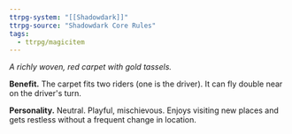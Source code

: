 ```yaml
---
ttrpg-system: "[[Shadowdark]]"
ttrpg-source: "Shadowdark Core Rules"
tags:
  - ttrpg/magicitem
---
```

*A richly woven, red carpet with gold tassels.*

**Benefit.** The carpet fits two riders (one is the driver). It can fly double near on the driver's turn. 

**Personality.** Neutral. Playful, mischievous. Enjoys visiting new places and gets restless without a frequent change in location.
